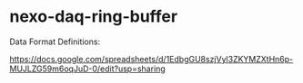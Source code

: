 # nexo-daq-ring-buffer

Data Format Definitions: 

https://docs.google.com/spreadsheets/d/1EdbgGU8szjVyl3ZKYMZXtHn6p-MUJLZG59m6oqJuD-0/edit?usp=sharing
